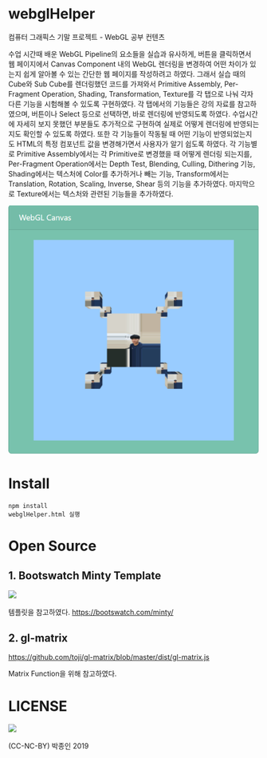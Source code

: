 # webglHelper
컴퓨터 그래픽스 기말 프로젝트 - WebGL 공부 컨텐츠    


수업 시간때 배운 WebGL Pipeline의 요소들을 실습과 유사하게, 버튼을 클릭하면서 웹 페이지에서 Canvas Component 내의 WebGL 렌더링을 변경하여 어떤 차이가 있는지 쉽게 알아볼 수 있는 간단한 웹 페이지를 작성하려고 하였다.
그래서 실습 때의 Cube와 Sub Cube를 렌더링했던 코드를 가져와서 Primitive Assembly, Per-Fragment Operation, Shading, Transformation, Texture를 각 탭으로 나눠 각자 다른 기능을 시험해볼 수 있도록 구현하였다. 각 탭에서의 기능들은 강의 자료를 참고하였으며, 버튼이나 Select 등으로 선택하면, 바로 렌더링에 반영되도록 하였다. 수업시간에 자세히 보지 못했던 부분들도 추가적으로 구현하여 실제로 어떻게 렌더링에 반영되는지도 확인할 수 있도록 하였다.
또한 각 기능들이 작동될 때 어떤 기능이 반영되었는지 도 HTML의 특정 컴포넌트 값을 변경해가면서 사용자가 알기 쉽도록 하였다. 각 기능별로 Primitive Assembly에서는 각 Primitive로 변경했을 때 어떻게 렌더링 되는지를, Per-Fragment Operation에서는 Depth Test, Blending, Culling, Dithering 기능, Shading에서는 텍스처에 Color를 추가하거나 빼는 기능, Transform에서는 Translation, Rotation, Scaling, Inverse, Shear 등의 기능을 추가하였다. 마지막으로 Texture에서는 텍스처와 관련된 기능들을 추가하였다.


<img src="https://raw.githubusercontent.com/SiverPineValley/webglHelper/master/canvas.png">


# Install
    npm install
    webglHelper.html 실행


# Open Source
## 1. Bootswatch Minty Template
<img src="https://unpkg.com/bootswatch@3.3.0/assets/img/logo.png">


템플릿을 참고하였다.
https://bootswatch.com/minty/

## 2. gl-matrix
https://github.com/toji/gl-matrix/blob/master/dist/gl-matrix.js


Matrix Function을 위해 참고하였다.

# LICENSE
<img src="https://upload.wikimedia.org/wikipedia/commons/thumb/f/f1/Cc-by-nc-nd_icon.svg/1920px-Cc-by-nc-nd_icon.svg.png" width="10%">


(CC-NC-BY) 박종인 2019